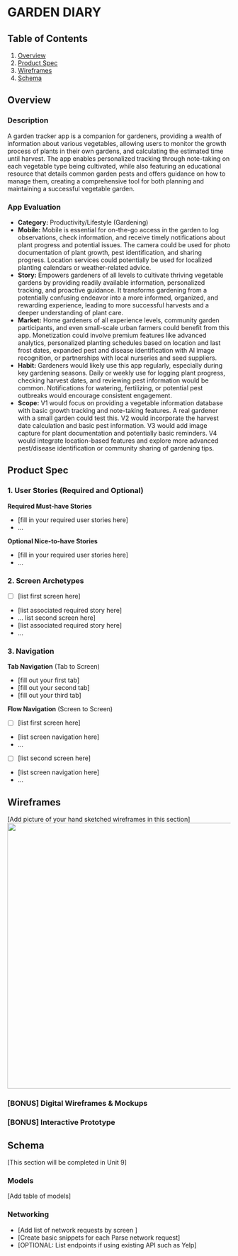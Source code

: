 # GARDEN DIARY

## Table of Contents

1. [Overview](#Overview)
2. [Product Spec](#Product-Spec)
3. [Wireframes](#Wireframes)
4. [Schema](#Schema)

## Overview

### Description

A garden tracker app is a companion for gardeners, providing a wealth of information about various vegetables, allowing users to monitor the growth process of plants in their own gardens, and calculating the estimated time until harvest. The app enables personalized tracking through note-taking on each vegetable type being cultivated, while also featuring an educational resource that details common garden pests and offers guidance on how to manage them, creating a comprehensive tool for both planning and maintaining a successful vegetable garden.

### App Evaluation

- **Category:** Productivity/Lifestyle (Gardening)
- **Mobile:** Mobile is essential for on-the-go access in the garden to log observations, check information, and receive timely notifications about plant progress and potential issues. The camera could be used for photo documentation of plant growth, pest identification, and sharing progress. Location services could potentially be used for localized planting calendars or weather-related advice.
- **Story:** Empowers gardeners of all levels to cultivate thriving vegetable gardens by providing readily available information, personalized tracking, and proactive guidance. It transforms gardening from a potentially confusing endeavor into a more informed, organized, and rewarding experience, leading to more successful harvests and a deeper understanding of plant care.
- **Market:** Home gardeners of all experience levels, community garden participants, and even small-scale urban farmers could benefit from this app. Monetization could involve premium features like advanced analytics, personalized planting schedules based on location and last frost dates, expanded pest and disease identification with AI image recognition, or partnerships with local nurseries and seed suppliers.
- **Habit:** Gardeners would likely use this app regularly, especially during key gardening seasons. Daily or weekly use for logging plant progress, checking harvest dates, and reviewing pest information would be common. Notifications for watering, fertilizing, or potential pest outbreaks would encourage consistent engagement.
- **Scope:** V1 would focus on providing a vegetable information database with basic growth tracking and note-taking features. A real gardener with a small garden could test this. V2 would incorporate the harvest date calculation and basic pest information. V3 would add image capture for plant documentation and potentially basic reminders. V4 would integrate location-based features and explore more advanced pest/disease identification or community sharing of gardening tips.

## Product Spec

### 1. User Stories (Required and Optional)

**Required Must-have Stories**

* [fill in your required user stories here]
* ...

**Optional Nice-to-have Stories**

* [fill in your required user stories here]
* ...

### 2. Screen Archetypes

- [ ] [list first screen here]
* [list associated required story here]
* ...
list second screen here]
* [list associated required story here]
* ...

### 3. Navigation

**Tab Navigation** (Tab to Screen)

* [fill out your first tab]
* [fill out your second tab]
* [fill out your third tab]

**Flow Navigation** (Screen to Screen)

- [ ] [list first screen here]
* [list screen navigation here]
* ...
- [ ] [list second screen here]
* [list screen navigation here]
* ...

## Wireframes

[Add picture of your hand sketched wireframes in this section]
<img src="YOUR_WIREFRAME_IMAGE_URL" width=600>

### [BONUS] Digital Wireframes & Mockups

### [BONUS] Interactive Prototype

## Schema 

[This section will be completed in Unit 9]

### Models

[Add table of models]

### Networking

- [Add list of network requests by screen ]
- [Create basic snippets for each Parse network request]
- [OPTIONAL: List endpoints if using existing API such as Yelp]
